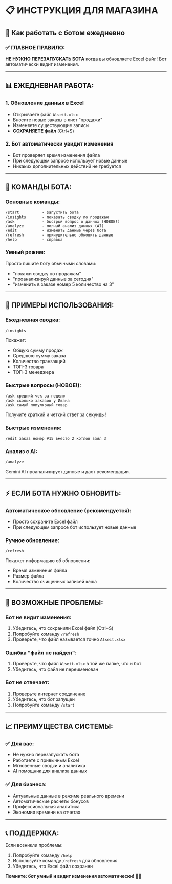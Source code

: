 # 📋 ИНСТРУКЦИЯ ДЛЯ МАГАЗИНА

## 🤖 Как работать с ботом ежедневно

### ✅ **ГЛАВНОЕ ПРАВИЛО:**
**НЕ НУЖНО ПЕРЕЗАПУСКАТЬ БОТА** когда вы обновляете Excel файл! Бот автоматически видит изменения.

---

## 📊 **ЕЖЕДНЕВНАЯ РАБОТА:**

### 1. **Обновление данных в Excel**
- Открываете файл `Alseit.xlsx`
- Вносите новые заказы в лист "продажи"
- Изменяете существующие записи
- **СОХРАНЯЕТЕ файл** (Ctrl+S)

### 2. **Бот автоматически увидит изменения**
- Бот проверяет время изменения файла
- При следующем запросе использует новые данные
- Никаких дополнительных действий не требуется

---

## 🔄 **КОМАНДЫ БОТА:**

### **Основные команды:**
```
/start          - запустить бота
/insights       - показать сводку по продажам
/ask            - быстрый вопрос о данных (НОВОЕ!)
/analyze        - полный анализ данных (AI)
/edit           - изменить данные через бота
/refresh        - принудительно обновить данные
/help           - справка
```

### **Умный режим:**
Просто пишите боту обычными словами:
- "покажи сводку по продажам"
- "проанализируй данные за сегодня"
- "изменить в заказе номер 5 количество на 3"

---

## 📝 **ПРИМЕРЫ ИСПОЛЬЗОВАНИЯ:**

### **Ежедневная сводка:**
```
/insights
```
Покажет:
- Общую сумму продаж
- Среднюю сумму заказа
- Количество транзакций
- ТОП-3 товара
- ТОП-3 менеджера

### **Быстрые вопросы (НОВОЕ!):**
```
/ask средний чек за неделю
/ask сколько заказов у Ивана
/ask самый популярный товар
```
Получите краткий и четкий ответ за секунды!

### **Быстрые изменения:**
```
/edit заказ номер #15 вместо 2 котлов взял 3
```

### **Анализ с AI:**
```
/analyze
```
Gemini AI проанализирует данные и даст рекомендации.

---

## ⚡ **ЕСЛИ БОТА НУЖНО ОБНОВИТЬ:**

### **Автоматическое обновление (рекомендуется):**
- Просто сохраните Excel файл
- При следующем запросе бот использует новые данные

### **Ручное обновление:**
```
/refresh
```
Покажет информацию об обновлении:
- Время изменения файла
- Размер файла
- Количество очищенных записей кэша

---

## 🚨 **ВОЗМОЖНЫЕ ПРОБЛЕМЫ:**

### **Бот не видит изменения:**
1. Убедитесь, что сохранили Excel файл (Ctrl+S)
2. Попробуйте команду `/refresh`
3. Проверьте, что файл называется точно `Alseit.xlsx`

### **Ошибка "файл не найден":**
1. Проверьте, что файл `Alseit.xlsx` в той же папке, что и бот
2. Убедитесь, что файл не переименован

### **Бот не отвечает:**
1. Проверьте интернет соединение
2. Убедитесь, что бот запущен
3. Попробуйте команду `/start`

---

## 📈 **ПРЕИМУЩЕСТВА СИСТЕМЫ:**

### ✅ **Для вас:**
- Не нужно перезапускать бота
- Работаете с привычным Excel
- Мгновенные сводки и аналитика
- AI помощник для анализа данных

### ✅ **Для бизнеса:**
- Актуальные данные в режиме реального времени
- Автоматические расчеты бонусов
- Профессиональная аналитика
- Экономия времени на отчетах

---

## 📞 **ПОДДЕРЖКА:**

Если возникли проблемы:
1. Попробуйте команду `/help`
2. Используйте команду `/refresh` для обновления
3. Убедитесь, что Excel файл сохранен

**Помните: бот умный и видит изменения автоматически!** 🤖✨
